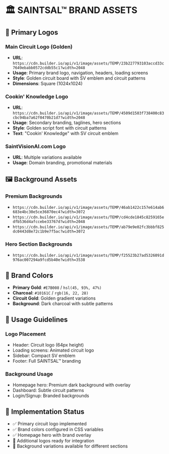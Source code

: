 # 🏛️ SAINTSAL™ BRAND ASSETS

## 🎨 Primary Logos

### Main Circuit Logo (Golden)

- **URL**: `https://cdn.builder.io/api/v1/image/assets/TEMP/23b227793103accd33c7649ebabb0572cddb55c1?width=2048`
- **Usage**: Primary brand logo, navigation, headers, loading screens
- **Style**: Golden circuit board with SV emblem and circuit patterns
- **Dimensions**: Square (1024x1024)

### Cookin' Knowledge Logo

- **URL**: `https://cdn.builder.io/api/v1/image/assets/TEMP/4509d1503f738400c83cbc94ba7a62f0470b21d7?width=2048`
- **Usage**: Secondary branding, taglines, hero sections
- **Style**: Golden script font with circuit patterns
- **Text**: "Cookin' Knowledge" with SV circuit emblem

### SaintVisionAI.com Logo

- **URL**: Multiple variations available
- **Usage**: Domain branding, promotional materials

## 🖼️ Background Assets

### Premium Backgrounds

- `https://cdn.builder.io/api/v1/image/assets/TEMP/46ab1422c157e614ab6683e4bc30e5ce36870ec4?width=3072`
- `https://cdn.builder.io/api/v1/image/assets/TEMP/cd4cde1845c8259165edfb536d4afccebe33767d?width=2048`
- `https://cdn.builder.io/api/v1/image/assets/TEMP/ab79e9e02fc3bbbf825dc0443d8e72c1b9e7f5ac?width=3072`

### Hero Section Backgrounds

- `https://cdn.builder.io/api/v1/image/assets/TEMP/f25523b27ad5326091d976ac007294a9fcd5b40e?width=3538`

## 🎯 Brand Colors

- **Primary Gold**: `#E7B008` / `hsl(45, 93%, 47%)`
- **Charcoal**: `#10161C` / `rgb(16, 22, 28)`
- **Circuit Gold**: Golden gradient variations
- **Background**: Dark charcoal with subtle patterns

## 📱 Usage Guidelines

### Logo Placement

- Header: Circuit logo (64px height)
- Loading screens: Animated circuit logo
- Sidebar: Compact SV emblem
- Footer: Full SAINTSAL™ branding

### Background Usage

- Homepage hero: Premium dark background with overlay
- Dashboard: Subtle circuit patterns
- Login/Signup: Branded backgrounds

## 🚀 Implementation Status

- ✅ Primary circuit logo implemented
- ✅ Brand colors configured in CSS variables
- ✅ Homepage hero with brand overlay
- 🔄 Additional logos ready for integration
- 🔄 Background variations available for different sections
